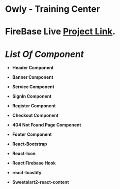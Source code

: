 # **Owly - Training Center**



# FireBase Live [Project Link](https://teacher-3404a.web.app/).



# *List Of Component*



- **Header Component**

- **Banner Component**

- **Service Component**

- **SignIn Component**

- **Register Component**

- **Checkout Component**

- **404 Not Found Page Component**

- **Footer Component**

- **React-Bootstrap**

- **React-Icon**

- **React Firebase Hook**

- **react-toastify**

- **Sweetalart2-react-content**